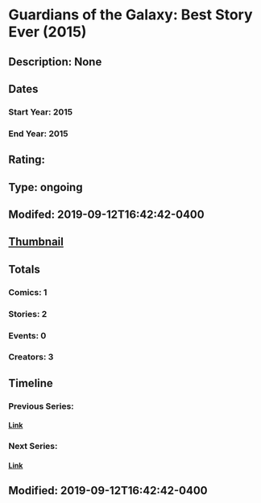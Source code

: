 # Guardians of the Galaxy: Best Story Ever (2015)
## Description: None
## Dates
### Start Year: 2015
### End Year: 2015
## Rating: 
## Type: ongoing
## Modifed: 2019-09-12T16:42:42-0400
## [Thumbnail](http://i.annihil.us/u/prod/marvel/i/mg/f/10/5522b2cfede4c.jpg)
## Totals
### Comics: 1
### Stories: 2
### Events: 0
### Creators: 3
## Timeline
### Previous Series: 
#### [Link]()
### Next Series: 
#### [Link]()
## Modified: 2019-09-12T16:42:42-0400